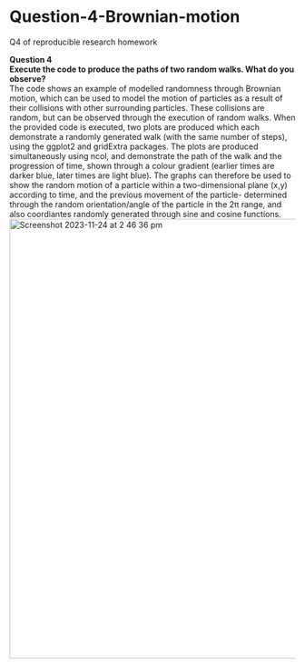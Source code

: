 # Question-4-Brownian-motion
Q4 of reproducible research homework 

**Question 4**  
**Execute the code to produce the paths of two random walks. What do you observe?**  
The code shows an example of modelled randomness through Brownian motion, which can be used to model the motion of particles as a result of their collisions with other surrounding particles. These collisions are random, but can be observed through the execution of random walks. 
When the provided code is executed, two plots are produced which each demonstrate a randomly generated walk (with the same number of steps), using the ggplot2 and gridExtra packages. The plots are produced simultaneously using ncol, and demonstrate the path of the walk and the progression of time, shown through a colour gradient (earlier times are darker blue, later times are light blue). The graphs can therefore be used to show the random motion of a particle within a two-dimensional plane (x,y) according to time, and the previous movement of the particle- determined through the random orientation/angle of the particle in the 2π range, and also coordiantes randomly generated through sine and cosine functions. 
<img width="774" alt="Screenshot 2023-11-24 at 2 46 36 pm" src="https://github.com/lanonmymoush/Question-4-Brownian-motion/assets/151572854/2ea9353b-c341-4c01-bfa2-df773fdb2edb">  
